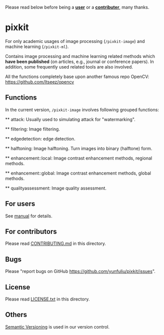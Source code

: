 Please read below before being a <b>[user](https://github.com/yunfuliu/pixkit#for-users)</b> or a <b>[contributer](https://github.com/yunfuliu/pixkit/blob/master/CONTRIBUTING.md)</b>, many thanks. 

pixkit
======
For only academic usages of image processing (`/pixkit-image`) and machine learning (`/pixkit-ml`).

Contains image processing and machine learning related methods which <b>have been published</b> (on articles, e.g., journal or conference papers). 
In addition, some frequently used related tools are also involved.

All the functions completely base upon another famous repo OpenCV: <https://github.com/Itseez/opencv>

Functions
---------
In the current version, `/pixkit-image` involves following grouped functions:

** attack: Usually used to simulating attack for "watermarking".

** filtering: Image filtering.

** edgedetection: edge detection.

** halftoning: Image halftoning. Turn images into binary (halftone) form.

** enhancement::local: Image contrast enhancement methods, regional methods.

** enhancement::global: Image contrast enhancement methods, global methods.

** qualityassessment: Image quality assessment.

For users
---------
See [manual](https://github.com/yunfuliu/pixkit/blob/master/MANUAL.md) for details.

For contributors
----------------
Please read [CONTRIBUTING.md](https://github.com/yunfuliu/pixkit/blob/master/CONTRIBUTING.md) in this directory.

Bugs
----
Please "report bugs on GitHub <https://github.com/yunfuliu/pixkit/issues>".

License
-------
Please read [LICENSE.txt](https://github.com/yunfuliu/pixkit/blob/master/LICENSE.txt) in this directory.

Others
------
[Semantic Versioning](http://semver.org/) is used in our version control.
